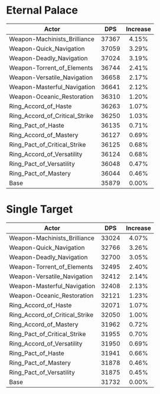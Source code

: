 # Eternal Palace
| Actor | DPS | Increase |
|---|:---:|:---:|
|Weapon-Machinists_Brilliance|37367|4.15%|
|Weapon-Quick_Navigation|37059|3.29%|
|Weapon-Deadly_Navigation|37024|3.19%|
|Weapon-Torrent_of_Elements|36744|2.41%|
|Weapon-Versatile_Navigation|36658|2.17%|
|Weapon-Masterful_Navigation|36641|2.12%|
|Weapon-Oceanic_Restoration|36310|1.20%|
|Ring_Accord_of_Haste|36263|1.07%|
|Ring_Accord_of_Critical_Strike|36250|1.03%|
|Ring_Pact_of_Haste|36135|0.71%|
|Ring_Accord_of_Mastery|36127|0.69%|
|Ring_Pact_of_Critical_Strike|36125|0.68%|
|Ring_Accord_of_Versatility|36124|0.68%|
|Ring_Pact_of_Versatility|36048|0.47%|
|Ring_Pact_of_Mastery|36044|0.46%|
|Base|35879|0.00%|

# Single Target
| Actor | DPS | Increase |
|---|:---:|:---:|
|Weapon-Machinists_Brilliance|33024|4.07%|
|Weapon-Quick_Navigation|32766|3.26%|
|Weapon-Deadly_Navigation|32700|3.05%|
|Weapon-Torrent_of_Elements|32495|2.40%|
|Weapon-Versatile_Navigation|32412|2.14%|
|Weapon-Masterful_Navigation|32408|2.13%|
|Weapon-Oceanic_Restoration|32121|1.23%|
|Ring_Accord_of_Haste|32071|1.07%|
|Ring_Accord_of_Critical_Strike|32050|1.00%|
|Ring_Accord_of_Mastery|31962|0.72%|
|Ring_Pact_of_Critical_Strike|31955|0.70%|
|Ring_Accord_of_Versatility|31950|0.69%|
|Ring_Pact_of_Haste|31941|0.66%|
|Ring_Pact_of_Mastery|31878|0.46%|
|Ring_Pact_of_Versatility|31875|0.45%|
|Base|31732|0.00%|
